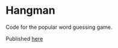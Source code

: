 # Hangman
Code for the popular word guessing game.

Published [here](https://tushar-goyal27.github.io/Hangman/)
